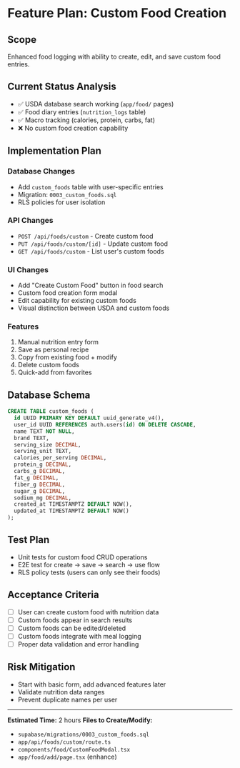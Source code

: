 # Feature Plan: Custom Food Creation

## Scope
Enhanced food logging with ability to create, edit, and save custom food entries.

## Current Status Analysis
- ✅ USDA database search working (`app/food/` pages)
- ✅ Food diary entries (`nutrition_logs` table) 
- ✅ Macro tracking (calories, protein, carbs, fat)
- ❌ No custom food creation capability

## Implementation Plan

### Database Changes
- Add `custom_foods` table with user-specific entries
- Migration: `0003_custom_foods.sql`
- RLS policies for user isolation

### API Changes
- `POST /api/foods/custom` - Create custom food
- `PUT /api/foods/custom/[id]` - Update custom food
- `GET /api/foods/custom` - List user's custom foods

### UI Changes
- Add "Create Custom Food" button in food search
- Custom food creation form modal
- Edit capability for existing custom foods
- Visual distinction between USDA and custom foods

### Features
1. Manual nutrition entry form
2. Save as personal recipe
3. Copy from existing food + modify
4. Delete custom foods
5. Quick-add from favorites

## Database Schema

```sql
CREATE TABLE custom_foods (
  id UUID PRIMARY KEY DEFAULT uuid_generate_v4(),
  user_id UUID REFERENCES auth.users(id) ON DELETE CASCADE,
  name TEXT NOT NULL,
  brand TEXT,
  serving_size DECIMAL,
  serving_unit TEXT,
  calories_per_serving DECIMAL,
  protein_g DECIMAL,
  carbs_g DECIMAL, 
  fat_g DECIMAL,
  fiber_g DECIMAL,
  sugar_g DECIMAL,
  sodium_mg DECIMAL,
  created_at TIMESTAMPTZ DEFAULT NOW(),
  updated_at TIMESTAMPTZ DEFAULT NOW()
);
```

## Test Plan
- Unit tests for custom food CRUD operations
- E2E test for create → save → search → use flow
- RLS policy tests (users can only see their foods)

## Acceptance Criteria
- [ ] User can create custom food with nutrition data
- [ ] Custom foods appear in search results
- [ ] Custom foods can be edited/deleted
- [ ] Custom foods integrate with meal logging
- [ ] Proper data validation and error handling

## Risk Mitigation
- Start with basic form, add advanced features later
- Validate nutrition data ranges
- Prevent duplicate names per user

---
**Estimated Time:** 2 hours
**Files to Create/Modify:**
- `supabase/migrations/0003_custom_foods.sql`
- `app/api/foods/custom/route.ts` 
- `components/food/CustomFoodModal.tsx`
- `app/food/add/page.tsx` (enhance)